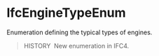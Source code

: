IfcEngineTypeEnum
=================

Enumeration defining the typical types of engines.

> HISTORY&nbsp; New enumeration in IFC4.
